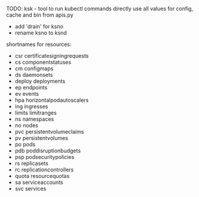 TODO:
ksk - tool to run kubectl commands directly
use all values for config, cache and bin from apis.py

- add 'drain' for ksno
- rename ksno to ksnd


shortnames for resources:
- csr	       certificatesigningrequests
- cs		componentstatuses
- cm		configmaps
- ds		daemonsets
- deploy	deployments
- ep		endpoints
- ev		events
- hpa		horizontalpodautoscalers
- ing		ingresses
- limits	limitranges
- ns		namespaces
- no		nodes
- pvc		persistentvolumeclaims
- pv		persistentvolumes
- po		pods
- pdb		poddisruptionbudgets
- psp		podsecuritypolicies
- rs		replicasets
- rc		replicationcontrollers
- quota		resourcequotas
- sa		serviceaccounts
- svc		services
